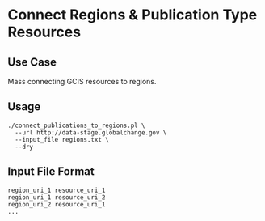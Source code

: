 # Connect Regions & Publication Type Resources

## Use Case

Mass connecting GCIS resources to regions.

## Usage 

```
./connect_publications_to_regions.pl \
  --url http://data-stage.globalchange.gov \
  --input_file regions.txt \
  --dry
```

## Input File Format

```
region_uri_1 resource_uri_1
region_uri_1 resource_uri_2
region_uri_2 resource_uri_1
...
```
